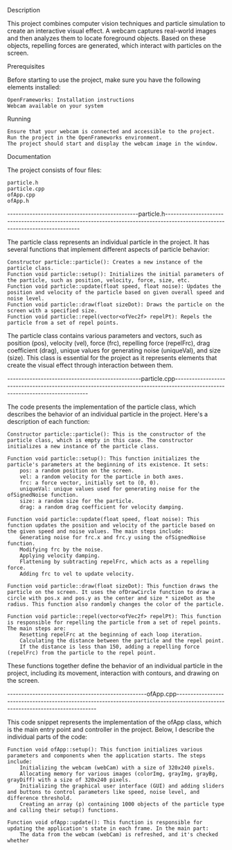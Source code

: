 Description

This project combines computer vision techniques and particle simulation to create an interactive visual effect. A webcam captures real-world images and then analyzes them to locate foreground objects. Based on these objects, repelling forces are generated, which interact with particles on the screen.

Prerequisites

Before starting to use the project, make sure you have the following elements installed:

    OpenFrameworks: Installation instructions
    Webcam available on your system

Running

    Ensure that your webcam is connected and accessible to the project.
    Run the project in the OpenFrameworks environment.
    The project should start and display the webcam image in the window.

Documentation

The project consists of four files:

    particle.h
    particle.cpp
    ofApp.cpp
    ofApp.h

-----------------------------------------------particle.h-----------------------------------------------------------------------------------------------------------------------------

The particle class represents an individual particle in the project. It has several functions that implement different aspects of particle behavior:

    Constructor particle::particle(): Creates a new instance of the particle class.
    Function void particle::setup(): Initializes the initial parameters of the particle, such as position, velocity, force, size, etc.
    Function void particle::update(float speed, float noise): Updates the position and velocity of the particle based on given overall speed and noise level.
    Function void particle::draw(float sizeDot): Draws the particle on the screen with a specified size.
    Function void particle::repel(vector<ofVec2f> repelPt): Repels the particle from a set of repel points.

The particle class contains various parameters and vectors, such as position (pos), velocity (vel), force (frc), repelling force (repelFrc), drag coefficient (drag), unique values for generating noise (uniqueVal), and size (size). This class is essential for the project as it represents elements that create the visual effect through interaction between them.

------------------------------------------------particle.cpp-----------------------------------------------------------------------------------------------------------------------------

The code presents the implementation of the particle class, which describes the behavior of an individual particle in the project. Here's a description of each function:

    Constructor particle::particle(): This is the constructor of the particle class, which is empty in this case. The constructor initializes a new instance of the particle class.

    Function void particle::setup(): This function initializes the particle's parameters at the beginning of its existence. It sets:
        pos: a random position on the screen.
        vel: a random velocity for the particle in both axes.
        frc: a force vector, initially set to (0, 0).
        uniqueVal: unique values used for generating noise for the ofSignedNoise function.
        size: a random size for the particle.
        drag: a random drag coefficient for velocity damping.

    Function void particle::update(float speed, float noise): This function updates the position and velocity of the particle based on the given speed and noise values. The main steps include:
        Generating noise for frc.x and frc.y using the ofSignedNoise function.
        Modifying frc by the noise.
        Applying velocity damping.
        Flattening by subtracting repelFrc, which acts as a repelling force.
        Adding frc to vel to update velocity.

    Function void particle::draw(float sizeDot): This function draws the particle on the screen. It uses the ofDrawCircle function to draw a circle with pos.x and pos.y as the center and size * sizeDot as the radius. This function also randomly changes the color of the particle.

    Function void particle::repel(vector<ofVec2f> repelPt): This function is responsible for repelling the particle from a set of repel points. The main steps are:
        Resetting repelFrc at the beginning of each loop iteration.
        Calculating the distance between the particle and the repel point.
        If the distance is less than 150, adding a repelling force (repelFrc) from the particle to the repel point.

These functions together define the behavior of an individual particle in the project, including its movement, interaction with contours, and drawing on the screen.

--------------------------------------------------ofApp.cpp-------------------------------------------------------------------------------------------------------------------------------

This code snippet represents the implementation of the ofApp class, which is the main entry point and controller in the project. Below, I describe the individual parts of the code:

    Function void ofApp::setup(): This function initializes various parameters and components when the application starts. The steps include:
        Initializing the webcam (webCam) with a size of 320x240 pixels.
        Allocating memory for various images (colorImg, grayImg, grayBg, grayDiff) with a size of 320x240 pixels.
        Initializing the graphical user interface (GUI) and adding sliders and buttons to control parameters like speed, noise level, and difference threshold.
        Creating an array (p) containing 1000 objects of the particle type and calling their setup() functions.

    Function void ofApp::update(): This function is responsible for updating the application's state in each frame. In the main part:
        The data from the webcam (webCam) is refreshed, and it's checked whether
